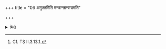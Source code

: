 +++
title = "06 अमुक्तमिति मन्त्रान्तान्सन्नमति"

+++

<details><summary>थिते</summary>

6. With the same formula he mixes (it with milk-mess); but he modifies the ends of the formulae with the word) amuktam.[^1]   

[^1]: Cf. TS II.3.13.1. 
</details>
